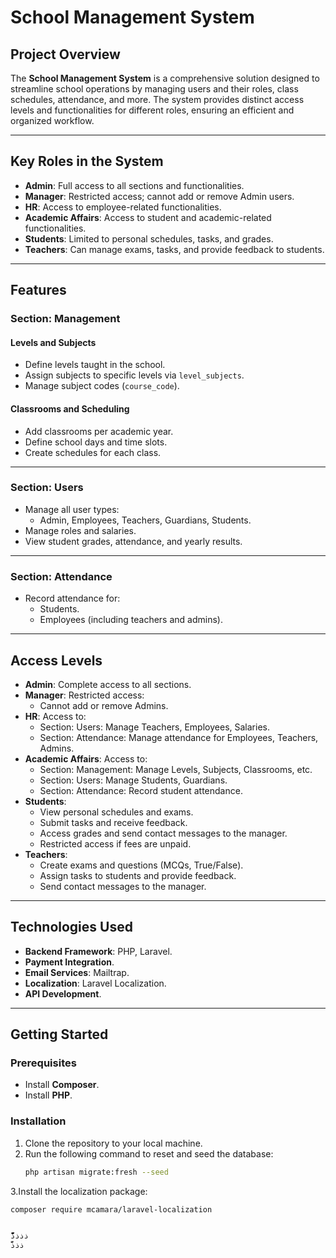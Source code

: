 # School Management System

## Project Overview

The **School Management System** is a comprehensive solution designed to streamline school operations by managing users and their roles, class schedules, attendance, and more. The system provides distinct access levels and functionalities for different roles, ensuring an efficient and organized workflow.

---

## Key Roles in the System

- **Admin**: Full access to all sections and functionalities.
- **Manager**: Restricted access; cannot add or remove Admin users.
- **HR**: Access to employee-related functionalities.
- **Academic Affairs**: Access to student and academic-related functionalities.
- **Students**: Limited to personal schedules, tasks, and grades.
- **Teachers**: Can manage exams, tasks, and provide feedback to students.

---

## Features

### **Section: Management**

#### Levels and Subjects
- Define levels taught in the school.
- Assign subjects to specific levels via `level_subjects`.
- Manage subject codes (`course_code`).

#### Classrooms and Scheduling
- Add classrooms per academic year.
- Define school days and time slots.
- Create schedules for each class.

---

### **Section: Users**
- Manage all user types:
  - Admin, Employees, Teachers, Guardians, Students.
- Manage roles and salaries.
- View student grades, attendance, and yearly results.

---

### **Section: Attendance**
- Record attendance for:
  - Students.
  - Employees (including teachers and admins).

---

## Access Levels

- **Admin**: Complete access to all sections.
- **Manager**: Restricted access:
  - Cannot add or remove Admins.
- **HR**: Access to:
  - Section: Users: Manage Teachers, Employees, Salaries.
  - Section: Attendance: Manage attendance for Employees, Teachers, Admins.
- **Academic Affairs**: Access to:
  - Section: Management: Manage Levels, Subjects, Classrooms, etc.
  - Section: Users: Manage Students, Guardians.
  - Section: Attendance: Record student attendance.
- **Students**:
  - View personal schedules and exams.
  - Submit tasks and receive feedback.
  - Access grades and send contact messages to the manager.
  - Restricted access if fees are unpaid.
- **Teachers**:
  - Create exams and questions (MCQs, True/False).
  - Assign tasks to students and provide feedback.
  - Send contact messages to the manager.

---

## Technologies Used

- **Backend Framework**: PHP, Laravel.
- **Payment Integration**.
- **Email Services**: Mailtrap.
- **Localization**: Laravel Localization.
- **API Development**.

---

## Getting Started

### Prerequisites
- Install **Composer**.
- Install **PHP**.

### Installation
1. Clone the repository to your local machine.
2. Run the following command to reset and seed the database:
   ```bash
   php artisan migrate:fresh --seed
3.Install the localization package:
   ```bash
composer require mcamara/laravel-localization


ّّّّّذذذذ
ذذذّّ
